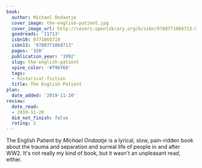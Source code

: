 ```yaml
---
book:
  author: Michael Ondaatje
  cover_image: the-english-patient.jpg
  cover_image_url: http://covers.openlibrary.org/b/isbn/9780771068713-L.jpg
  goodreads: '11713'
  isbn10: 0771068719
  isbn13: '9780771068713'
  pages: '320'
  publication_year: '1992'
  slug: the-english-patient
  spine_color: '#796f68'
  tags:
  - historical-fiction
  title: The English Patient
plan:
  date_added: '2019-11-20'
review:
  date_read:
  - 2019-11-20
  did_not_finish: false
  rating: 2
---
```


The English Patient by *Michael Ondaatje* is a lyrical, slow, pain-ridden book about the trauma and separation and surreal life of people in and after WW2. It's not really my kind of book, but it wasn't an unpleasant read, either.
